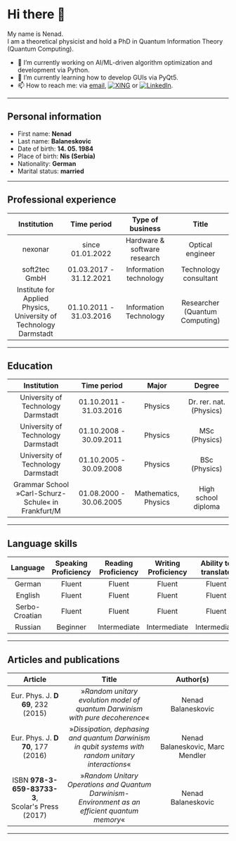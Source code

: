 # Hi there 👋
My name is Nenad.  
I am a theoretical physicist and hold a PhD in Quantum Information Theory (Quantum Computing).

- 🔭 I’m currently working on AI/ML-driven algorithm optimization and development via Python.
- 🌱 I’m currently learning how to develop GUIs via PyQt5.
- 📫 How to reach me: via [email](balaneskovic@gmx.net), [![XING](https://img.shields.io/badge/xing-%23006567.svg?style=for-the-badge&logo=xing&logoColor=white)](https://www.xing.com/profile/Nenad_Balaneskovic/cv) or [![LinkedIn](https://img.shields.io/badge/linkedin-%230077B5.svg?style=for-the-badge&logo=linkedin&logoColor=white)](https://www.linkedin.com/in/nenad-balaneskovic-840322223/).
--------------------------------------------------------------

## Personal information

- First name: __Nenad__
- Last name: __Balaneskovic__
- Date of birth: __14. 05. 1984__
- Place of birth: __Nis (Serbia)__
- Nationality: __German__
- Marital status: __married__
--------------------------------------------------------------
## Professional experience

|Institution| Time period| Type of business|Title|
|:----------:|:----------:|:----------:|:----------:|
|nexonar|since 01.01.2022| Hardware \& software research| Optical engineer|
|soft2tec GmbH| 01.03.2017 - 31.12.2021|Information technology| Technology consultant|
|Institute for Applied Physics, <br />University of Technology Darmstadt|01.10.2011 - 31.03.2016|Information Technology|Researcher (Quantum Computing)|

--------------------------------------------------------------
## Education

|Institution| Time period| Major|Degree|
|:----------:|:----------:|:----------:|:----------:|
|University of Technology Darmstadt|01.10.2011 - 31.03.2016|Physics|Dr. rer. nat. (Physics)|
|University of Technology Darmstadt|01.10.2008 - 30.09.2011|Physics|MSc (Physics)|
|University of Technology Darmstadt|01.10.2005 - 30.09.2008|Physics|BSc (Physics)|
|Grammar School »Carl-Schurz-Schule« in Frankfurt/M|01.08.2000 - 30.06.2005|Mathematics, Physics|High school diploma|
--------------------------------------------------------------
## Language skills

|Language| Speaking Proficiency| Reading Proficiency|Writing Proficiency|Ability to translate|
|:----------:|:----------:|:----------:|:----------:|:----------:|
|German|Fluent|Fluent|Fluent|Fluent|
|English|Fluent|Fluent|Fluent|Fluent|
|Serbo-Croatian|Fluent|Fluent|Fluent|Fluent|
|Russian|Beginner|Intermediate|Intermediate|Intermediate|
--------------------------------------------------------------
## Articles and publications

|Article| Title| Author(s)|
|:----------:|:----------:|:----------:|
|Eur. Phys. J. __D 69__, 232 (2015)|»_Random unitary evolution model of quantum Darwinism <br />with pure decoherence_«|Nenad Balaneskovic|
|Eur. Phys. J. __D 70__, 177 (2016)|»_Dissipation, dephasing and quantum Darwinism <br />in qubit systems with random unitary interactions_«|Nenad Balaneskovic, Marc Mendler|
|ISBN __978-3-659-83733-3__, <br />Scolar's Press (2017)|»_Random Unitary Operations and Quantum Darwinism- <br />Environment as an efficient quantum memory_«|Nenad Balaneskovic|
--------------------------------------------------------------

<!--
**NenadBalaneskovic/NenadBalaneskovic** is a ✨ _special_ ✨ repository because its `README.md` (this file) appears on your GitHub profile.

Here are some ideas to get you started:

- 🔭 I’m currently working on ...
- 🌱 I’m currently learning ...
- 👯 I’m looking to collaborate on ...
- 🤔 I’m looking for help with ...
- 💬 Ask me about ...
- 📫 How to reach me: ...
- 😄 Pronouns: ...
- ⚡ Fun fact: ...
-->
